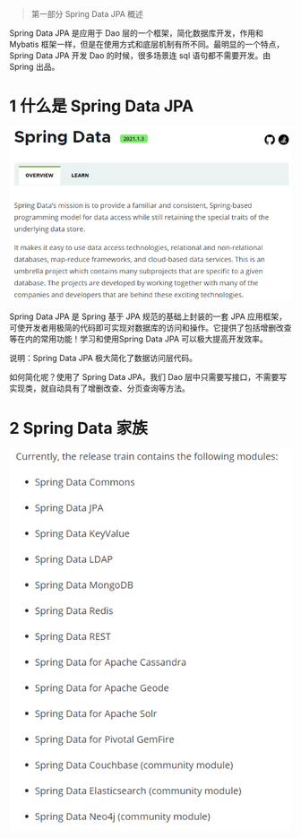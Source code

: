> 第一部分 Spring Data JPA 概述

Spring Data JPA 是应用于 Dao 层的一个框架，简化数据库开发，作用和 Mybatis 框架一样，但是在使用方式和底层机制有所不同。最明显的一个特点，Spring Data JPA 开发 Dao 的时候，很多场景连 sql 语句都不需要开发。由 Spring 出品。

# 1 什么是 Spring Data JPA

![image-20220412162446797](assest/image-20220412162446797.png)

Spring Data JPA 是 Spring  基于 JPA 规范的基础上封装的一套 JPA 应用框架，可使开发者用极简的代码即可实现对数据库的访问和操作。它提供了包括增删改查等在内的常用功能！学习和使用Spring Data JPA 可以极大提高开发效率。

说明：Spring Data JPA 极大简化了数据访问层代码。

如何简化呢？使用了 Spring Data JPA，我们 Dao 层中只需要写接口，不需要写实现类，就自动具有了增删改查、分页查询等方法。

# 2 Spring Data 家族

![image-20220412163143514](assest/image-20220412163143514.png)

